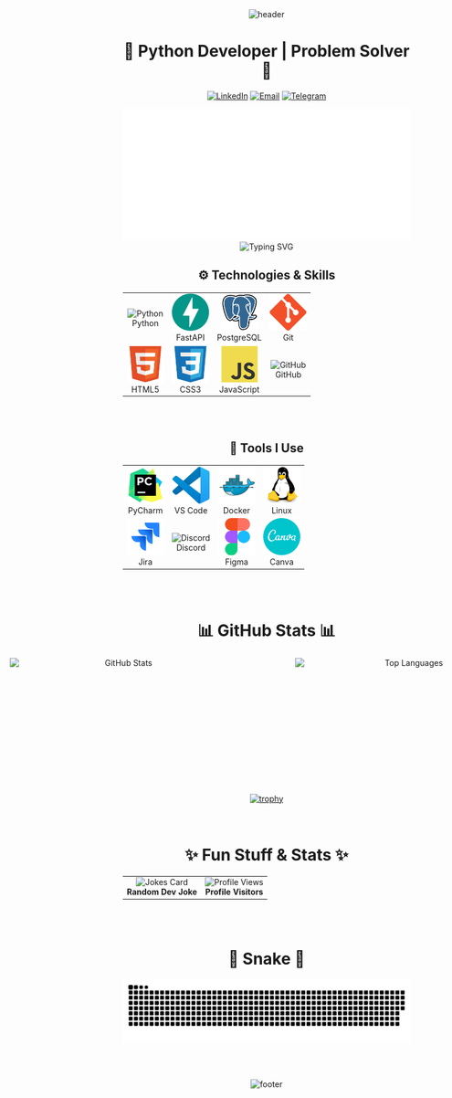 <div align="center">
  <img src="https://capsule-render.vercel.app/api?type=waving&color=0:5433FF,100:20BDFF&height=300&section=header&text=Hello,%20I%27m%20Oleksii!&fontSize=75&animation=fadeIn&fontAlignY=38&desc=Welcome%20to%20my%20GitHub%20profile!&descAlignY=51&descAlign=62&fontColor=ffffff" alt="header" style="max-width: 100%;">
</div>

<div align="center">
  <h1>🐍 Python Developer | Problem Solver 🎯</h1>
  <p>
    <a href="https://www.linkedin.com/in/олексій-понюк-213051319/"><img src="https://img.shields.io/badge/LinkedIn-0077B5?style=for-the-badge&logo=linkedin&logoColor=white" alt="LinkedIn"></a>
    <a href="mailto:vip.pon123456@gmail.com"><img src="https://img.shields.io/badge/Email-D14836?style=for-the-badge&logo=gmail&logoColor=white" alt="Email"></a>
    <a href="https://t.me/poniushka"><img src="https://img.shields.io/badge/Telegram-2CA5E0?style=for-the-badge&logo=telegram&logoColor=white" alt="Telegram"></a>
  </p>
</div>

<div align="center">
  <img src="https://github.com/z1mplex/.github-workflows/blob/main/metrics.plugin.isocalendar.svg" alt="Metrics" width="700"/>

  <br>
  <img src="https://readme-typing-svg.herokuapp.com?font=Fira+Code&pause=1000&color=1E88E5&center=true&vCenter=true&width=500&lines=Python+Developer;FastAPI+Backend+Engineer;SQL+and+Database;Always+learning+new+technologies" alt="Typing SVG" />
</div>

<div align="center">
  <h2>⚙️ Technologies & Skills</h2>
  
  <table>
    <tr>
      <td align="center">
        <img src="https://techstack-generator.vercel.app/python-icon.svg" alt="Python" width="65" height="65"/>
        <br>Python
      </td>
      <td align="center">
        <img src="https://github.com/devicons/devicon/blob/master/icons/fastapi/fastapi-original.svg" title="FastAPI" alt="FastAPI" width="65" height="65"/>
        <br>FastAPI
      </td>
      <td align="center">
        <img src="https://github.com/devicons/devicon/blob/master/icons/postgresql/postgresql-original.svg" title="PostgreSQL" alt="PostgreSQL" width="65" height="65"/>
        <br>PostgreSQL
      </td>
      <td align="center">
        <img src="https://github.com/devicons/devicon/blob/master/icons/git/git-original.svg" title="Git" alt="Git" width="65" height="65"/>
        <br>Git
      </td>
    </tr>
    <tr>
      <td align="center">
        <img src="https://github.com/devicons/devicon/blob/master/icons/html5/html5-original.svg" title="HTML5" alt="HTML5" width="65" height="65"/>
        <br>HTML5
      </td>
      <td align="center">
        <img src="https://github.com/devicons/devicon/blob/master/icons/css3/css3-original.svg" title="CSS3" alt="CSS3" width="65" height="65"/>
        <br>CSS3
      </td>
      <td align="center">
        <img src="https://github.com/devicons/devicon/blob/master/icons/javascript/javascript-original.svg" title="JavaScript" alt="JavaScript" width="65" height="65"/>
        <br>JavaScript
      </td>
      <td align="center">
        <img src="https://techstack-generator.vercel.app/github-icon.svg" alt="GitHub" width="65" height="65"/>
        <br>GitHub
      </td>
    </tr>
  </table>

  <br>
  <br>
  
  <h2>🔧 Tools I Use</h2>
  
  <table>
    <tr>
      <td align="center">
        <img src="https://github.com/devicons/devicon/blob/master/icons/pycharm/pycharm-original.svg" title="PyCharm" alt="PyCharm" width="65" height="65"/>
        <br>PyCharm
      </td>
      <td align="center">
        <img src="https://github.com/devicons/devicon/blob/master/icons/vscode/vscode-original.svg" title="VScode" alt="VScode" width="65" height="65"/>
        <br>VS Code
      </td>
      <td align="center">
        <img src="https://github.com/devicons/devicon/blob/master/icons/docker/docker-original.svg" title="Docker" alt="Docker" width="65" height="65"/>
        <br>Docker
      </td>
      <td align="center">
        <img src="https://github.com/devicons/devicon/blob/master/icons/linux/linux-original.svg" title="Linux" alt="Linux" width="65" height="65"/>
        <br>Linux
      </td>
    </tr>
    <tr>
      <td align="center">
        <img src="https://github.com/devicons/devicon/blob/master/icons/jira/jira-original.svg" title="Jira" alt="Jira" width="65" height="65"/>
        <br>Jira
      </td>
      <td align="center">
        <img src="https://cdn.simpleicons.org/discord/5865F2" title="Discord" alt="Discord" width="65" height="65"/>
        <br>Discord
      </td>
      <td align="center">
        <img src="https://github.com/devicons/devicon/blob/master/icons/figma/figma-original.svg" title="Figma" alt="Figma" width="65" height="65"/>
        <br>Figma
      </td>
      <td align="center">
        <img src="https://github.com/devicons/devicon/blob/master/icons/canva/canva-original.svg" title="Canva" alt="Canva" width="65" height="65"/>
        <br>Canva
      </td>
    </tr>
  </table>
</div>

<br>
<br>

<div align="center">
  <h1>📊 GitHub Stats 📊</h1> 
  
  <div style="display: flex; justify-content: center; gap: 100px; margin: 20px;">
    <img src="https://github-readme-stats.vercel.app/api?username=z1mplex&show_icons=true&theme=tokyonight" alt="GitHub Stats" width="400" height="170"/>
    <img src="https://github-readme-stats.vercel.app/api/top-langs/?username=z1mplex&layout=compact&theme=tokyonight" alt="Top Languages" width="400" height="170"/>
  </div>

  <br><br>

<div style="text-align: center;">
  <a href="https://github.com/z1mplex/github-profile-trophy">
    <img src="https://github-profile-trophy.vercel.app/?username=z1mplex&theme=onedark" alt="trophy">
  </a>
</div>
</div>

<br>
<br>

<div align="center">
  <h1>✨ Fun Stuff & Stats ✨</h1>
  
  <table>
    <tr>
      <td align="center">
        <img src="https://readme-jokes.vercel.app/api?theme=tokyonight" alt="Jokes Card" />
        <br><strong>Random Dev Joke</strong>
      </td>
      <td align="center">
        <img src="https://komarev.com/ghpvc/?username=z1mplex&style=for-the-badge&color=6366f1&label=PROFILE+VIEWS" alt="Profile Views" />
        <br><strong>Profile Visitors</strong>
      </td>
    </tr>
  </table>
  
  <br><br>
  <h1>🐍 Snake 🐍</h1>
  <img src="https://raw.githubusercontent.com/teuchezh/teuchezh/output/github-contribution-grid-snake-dark.svg#gh-dark-mode-only" alt="Contribution Snake Dark Mode"/>
</div>
</div>

<br><br>

<div align="center">
  <img src="https://capsule-render.vercel.app/api?type=soft&color=gradient&text=Come%20again!&fontSize=40&animation=twinkling" alt="footer">
</div>
